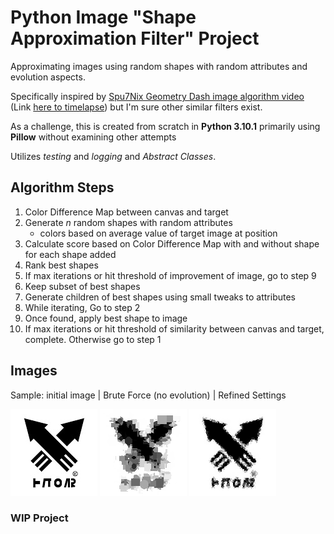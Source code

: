 # Python Image "Shape Approximation Filter" Project

Approximating images using random shapes with random attributes and evolution aspects.

Specifically inspired by [Spu7Nix Geometry Dash image algorithm video](https://youtu.be/6aXx6RA1IK4?t=272) (Link [here to timelapse](https://youtu.be/6aXx6RA1IK4?t=348)) but I'm sure other similar filters exist.

As a challenge, this is created from scratch in **Python 3.10.1** primarily using **Pillow** without examining other attempts

Utilizes *testing* and *logging* and *Abstract Classes*.

## Algorithm Steps
1. Color Difference Map between canvas and target
2. Generate *n* random shapes with random attributes
    - colors based on average value of target image at position
3. Calculate score based on Color Difference Map with and without shape for each shape added
4. Rank best shapes
5. If max iterations or hit threshold of improvement of image, go to step 9
6. Keep subset of best shapes
7. Generate children of best shapes using small tweaks to attributes
8. While iterating, Go to step 2
9. Once found, apply best shape to image
10. If max iterations or hit threshold of similarity between canvas and target, complete. Otherwise go to step 1

## Images

Sample: initial image | Brute Force (no evolution) | Refined Settings

![Initial Image](example_imgs/ProfilePic.png)
![Brute Force Example](example_imgs/ProfilePicExampleBruteForce.png)
![Brute Force with refined settings](example_imgs/ProfilePicBruteForceTiny.png)

### WIP Project